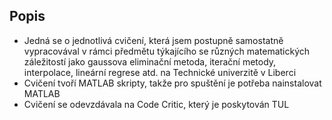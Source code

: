 ## Popis

- Jedná se o jednotlivá cvičení, která jsem postupně samostatně vypracovával v rámci předmětu týkajícího se různých matematických záležitostí jako gaussova eliminační metoda, iterační metody, interpolace, lineární regrese atd. na Technické univerzitě v Liberci
- Cvičení tvoří MATLAB skripty, takže pro spuštění je potřeba nainstalovat MATLAB
- Cvičení se odevzdávala na Code Critic, který je poskytován TUL

